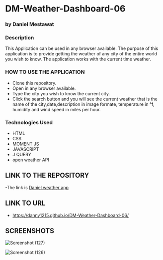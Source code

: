# DM-Weather-Dashboard-06
### by Daniel Mestawat
### Description
This Application can be used in any browser available. The purpose of this application is to provide getting the weather of any city of the entire world you wish to know.
The application works with the current time weather.  


### HOW TO USE THE APPLICATION

- Clone this repository.
- Open in any browser available.
- Type the city you wish to know the current city.
- Click the search button and you will see the current weather that is the name of the city,date,description in image formate, temperature in °f, humidity and wind speed in miles per hour.

### Technologies Used

- HTML
- CSS
- MOMENT JS
- JAVASCRIPT
- J QUERY
- open weather API 

## LINK TO THE REPOSITORY
-The link is [Daniel weather app](https://github.com/danny1215/DM-Weather-Dashboard-06)

## LINK TO URL 
- https://danny1215.github.io/DM-Weather-Dashboard-06/

## SCREENSHOTS

![Screenshot (127)](https://user-images.githubusercontent.com/59859358/103330882-731c0080-4a31-11eb-9e60-c6d91ec8bbf5.png)

![Screenshot (126)](https://user-images.githubusercontent.com/59859358/103330910-8dee7500-4a31-11eb-8dcf-e5eff7925a8e.png)
